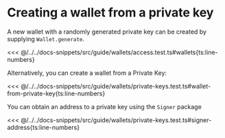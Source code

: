 # Creating a wallet from a private key

A new wallet with a randomly generated private key can be created by supplying `Wallet.generate`.

<<< @/../../docs-snippets/src/guide/wallets/access.test.ts#wallets{ts:line-numbers}

Alternatively, you can create a wallet from a Private Key:

<<< @/../../docs-snippets/src/guide/wallets/private-keys.test.ts#wallet-from-private-key{ts:line-numbers}

You can obtain an address to a private key using the `Signer` package

<<< @/../../docs-snippets/src/guide/wallets/private-keys.test.ts#signer-address{ts:line-numbers}
